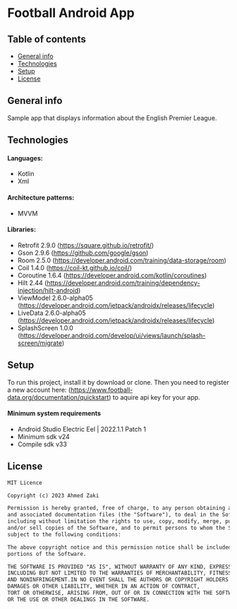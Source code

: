 # Football Android App


## Table of contents
* [General info](#general-info)
* [Technologies](#technologies)
* [Setup](#setup)
* [License](#license)


## General info

Sample app that displays information about the English Premier League.

## Technologies

#### Languages:
- Kotlin 
- Xml

#### Architecture patterns:
- MVVM

#### Libraries:
- Retrofit         2.9.0 (https://square.github.io/retrofit/)
- Gson             2.9.6 (https://github.com/google/gson)
- Room             2.5.0 (https://developer.android.com/training/data-storage/room)
- Coil             1.4.0 (https://coil-kt.github.io/coil/)
- Coroutine        1.6.4 (https://developer.android.com/kotlin/coroutines)
- Hilt             2.44 (https://developer.android.com/training/dependency-injection/hilt-android)
- ViewModel        2.6.0-alpha05 (https://developer.android.com/jetpack/androidx/releases/lifecycle)
- LiveData         2.6.0-alpha05 (https://developer.android.com/jetpack/androidx/releases/lifecycle)
- SplashScreen     1.0.0 (https://developer.android.com/develop/ui/views/launch/splash-screen/migrate)  

## Setup

To run this project, install it by download or clone.
Then you need to register a new account here:
(https://www.football-data.org/documentation/quickstart) 
to aquire api key for your app.

#### Minimum system requirements
- Android Studio Electric Eel | 2022.1.1 Patch 1 
- Minimum sdk v24
- Compile sdk v33

## License

```html
MIT Licence 

Copyright (c) 2023 Ahmed Zaki

Permission is hereby granted, free of charge, to any person obtaining a copy of this software
and associated documentation files (the "Software"), to deal in the Software without restriction,
including without limitation the rights to use, copy, modify, merge, publish, distribute, sublicense,
and/or sell copies of the Software, and to permit persons to whom the Software is furnished to do so, 
subject to the following conditions:

The above copyright notice and this permission notice shall be included in all copies or substantial 
portions of the Software.

THE SOFTWARE IS PROVIDED "AS IS", WITHOUT WARRANTY OF ANY KIND, EXPRESS OR IMPLIED, 
INCLUDING BUT NOT LIMITED TO THE WARRANTIES OF MERCHANTABILITY, FITNESS FOR A PARTICULAR PURPOSE
AND NONINFRINGEMENT.IN NO EVENT SHALL THE AUTHORS OR COPYRIGHT HOLDERS BE LIABLE FOR ANY CLAIM,
DAMAGES OR OTHER LIABILITY, WHETHER IN AN ACTION OF CONTRACT,
TORT OR OTHERWISE, ARISING FROM, OUT OF OR IN CONNECTION WITH THE SOFTWARE
OR THE USE OR OTHER DEALINGS IN THE SOFTWARE.
```
